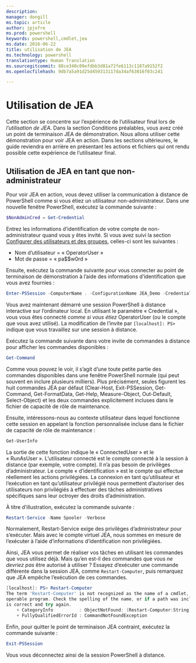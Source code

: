 ```yaml
---
description: 
manager: dongill
ms.topic: article
author: jpjofre
ms.prod: powershell
keywords: powershell,cmdlet,jea
ms.date: 2016-06-22
title: utilisation de JEA
ms.technology: powershell
translationtype: Human Translation
ms.sourcegitcommit: 88ce340c09efdbb3d81a72fe6113c1187a9152f2
ms.openlocfilehash: 9db7a5a91d25d459313117da34af63016f03c241

---
```


# Utilisation de JEA
Cette section se concentre sur l’expérience de l’utilisateur final lors de *l’utilisation de JEA*.
Dans la section Conditions préalables, vous avez créé un point de terminaison JEA de démonstration.
Nous allons utiliser cette démonstration pour voir JEA en action.
Dans les sections ultérieures, le guide reviendra en arrière en présentant les actions et fichiers qui ont rendu possible cette expérience de l’utilisateur final.

## Utilisation de JEA en tant que non-administrateur
Pour voir JEA en action, vous devez utiliser la communication à distance de PowerShell comme si vous étiez un utilisateur non-administrateur.
Dans une nouvelle fenêtre PowerShell, exécutez la commande suivante :   

```PowerShell
$NonAdminCred = Get-Credential
```

Entrez les informations d’identification de votre compte de non-administrateur quand vous y êtes invité.
Si vous avez suivi la section [Configurer des utilisateurs et des groupes](creating-a-domain-controller.md#set-up-users-and-groups), celles-ci sont les suivantes :
-   Nom d’utilisateur = « OperatorUser »
-   Mot de passe = « pa$$w0rd »

Ensuite, exécutez la commande suivante pour vous connecter au point de terminaison de démonstration à l’aide des informations d’identification que vous avez fournies :

```PowerShell
Enter-PSSession -ComputerName . -ConfigurationName JEA_Demo -Credential $NonAdminCred
```

Vous avez maintenant démarré une session PowerShell à distance interactive sur l’ordinateur local.
En utilisant le paramètre « Credential », vous vous êtes connecté *comme si vous étiez* OperatorUser (ou le compte que vous avez utilisé).
La modification de l’invite par `[localhost]: PS>` indique que vous travaillez sur une session à distance.  

Exécutez la commande suivante dans votre invite de commandes à distance pour afficher les commandes disponibles :

```PowerShell
Get-Command
```

Comme vous pouvez le voir, il s’agit d’une toute petite partie des commandes disponibles dans une fenêtre PowerShell normale (qui peut souvent en inclure plusieurs milliers).
Plus précisément, seules figurent les huit commandes JEA par défaut (Clear-Host, Exit-PSSession, Get-Command, Get-FormatData, Get-Help, Measure-Object, Out-Default, Select-Object) et les deux commandes explicitement incluses dans le fichier de capacité de rôle de maintenance.

Ensuite, intéressons-nous au contexte utilisateur dans lequel fonctionne cette session en appelant la fonction personnalisée incluse dans le fichier de capacité de rôle de maintenance :

```PowerShell
Get-UserInfo
```

La sortie de cette fonction indique le « ConnectedUser » et le « RunAsUser ».
L’utilisateur connecté est le compte connecté à la session à distance (par exemple, votre compte).
Il n’a pas besoin de privilèges d’administrateur.
Le compte « d’identification » est le compte qui effectue réellement les actions privilégiées.
La connexion en tant qu’utilisateur et l’exécution en tant qu’utilisateur privilégié nous permettent d’autoriser des utilisateurs non privilégiés à effectuer des tâches administratives spécifiques sans leur octroyer des droits d’administration.

À titre d’illustration, exécutez la commande suivante :

```PowerShell
Restart-Service -Name Spooler -Verbose
```

Normalement, Restart-Service exige des privilèges d’administrateur pour s’exécuter.
Mais avec le compte virtuel JEA, nous sommes en mesure de l’exécuter à l’aide d’informations d’identification non privilégiées.

Ainsi, JEA vous permet de réaliser vos tâches en utilisant les commandes que vous utilisez déjà.
Mais qu’en est-il des commandes que vous *ne devriez pas* être autorisé à utiliser ?
Essayez d’exécuter une commande différente dans la session JEA, comme `Restart-Computer`, puis remarquez que JEA empêche l’exécution de ces commandes.

```PowerShell
[localhost]: PS> Restart-Computer
The term 'Restart-Computer' is not recognized as the name of a cmdlet, function, script file, or
operable program. Check the spelling of the name, or if a path was included, verify that the path
is correct and try again.
    + CategoryInfo          : ObjectNotFound: (Restart-Computer:String) [], CommandNotFoundException
    + FullyQualifiedErrorId : CommandNotFoundException
```

Enfin, pour quitter le point de terminaison JEA contraint, exécutez la commande suivante :

```PowerShell
Exit-PSSession
```

Vous vous déconnectez ainsi de la session PowerShell à distance.




<!--HONumber=Jul16_HO1-->


